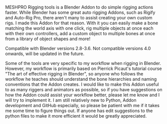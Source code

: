 MESHPRO Rigging tools is a Blender Addon to do simple rigging actions faster. While Blender has some great auto rigging Addons, such as Rigify and Auto-Rig Pro, there aren't many to assist creating your own custom rigs. I made this Addon for that reason. With it you can easily make a bone matching the world axis with one click, rig multiple objects at once each with their own controllers, add a custom object to multiple bones at once from a library of object shapes and more!

Compatible with Blender versions 2.8-3.6. Not compatible versions 4.0 onwards, will be updated in the future.


Some of the tools are very specific to my workflow when rigging in Blender. However, my workflow is primarily based on Pierrick Picaut's tutorial course "The art of effective rigging in Blender", so anyone who follows the workflow he teaches should understand the bone hierarchies and naming conventions that the Addon creates. I would like to make this Addon useful to as many riggers and animators as possible, so if you have suggestions on how the Addon could assist your workflow better, please let me know and I will try to implement it. I am still relatively new to Python, Addon development and GitHub especially, so please be patient with me if it takes me some time to figure things out. If anyone has edit suggestions to the python files to make it more efficient it would be greatly appreciated.
